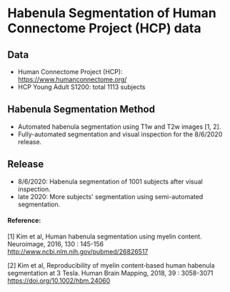 # Habenula Segmentation of Human Connectome Project (HCP) data

## Data

* Human Connectome Project (HCP): https://www.humanconnectome.org/
* HCP Young Adult S1200: total 1113 subjects

## Habenula Segmentation Method

* Automated habenula segmentation using T1w and T2w images [1, 2].
* Fully-automated segmentation and visual inspection for the 8/6/2020 release.

## Release
* 8/6/2020: Habenula segmentation of 1001 subjects after visual inspection.
* late 2020: More subjects' segmentation using semi-automated segmentation.

#### Reference:

[1] Kim et al, Human habenula segmentation using myelin content. Neuroimage, 2016, 130 : 145-156 http://www.ncbi.nlm.nih.gov/pubmed/26826517

[2] Kim et al, Reproducibility of myelin content‐based human habenula segmentation at 3 Tesla. Human Brain Mapping, 2018, 39 : 3058-3071 https://doi.org/10.1002/hbm.24060

